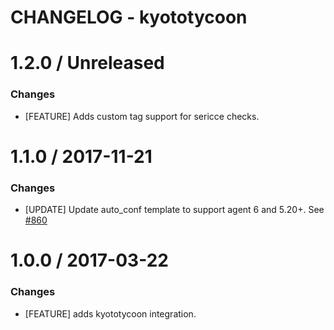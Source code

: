 # CHANGELOG - kyototycoon
1.2.0 / Unreleased
==================

### Changes

* [FEATURE] Adds custom tag support for sericce checks.

1.1.0 / 2017-11-21
==================
### Changes

* [UPDATE] Update auto_conf template to support agent 6 and 5.20+. See [#860][]

1.0.0 / 2017-03-22
==================

### Changes

* [FEATURE] adds kyototycoon integration.

<!--- The following link definition list is generated by PimpMyChangelog --->
[#860]: https://github.com/DataDog/integrations-core/issues/860
